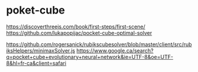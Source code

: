 # poket-cube

https://discoverthreejs.com/book/first-steps/first-scene/
https://github.com/lukapopijac/pocket-cube-optimal-solver

https://github.com/rogersanick/rubikscubesolver/blob/master/client/src/rubiksHelpers/minimaxSolver.js
https://www.google.ca/search?q=pocket+cube+evolutionary+neural+network&ie=UTF-8&oe=UTF-8&hl=fr-ca&client=safari
